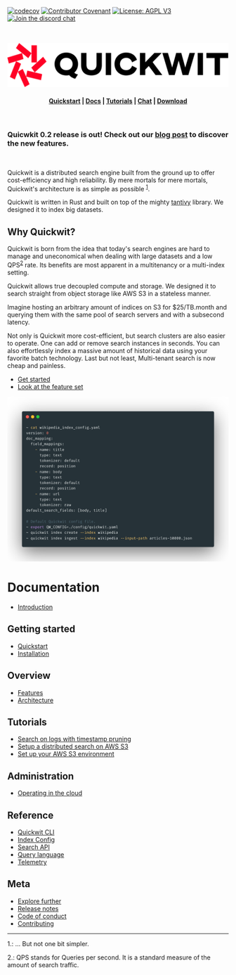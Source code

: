 [![codecov](https://codecov.io/gh/quickwit-inc/quickwit/branch/main/graph/badge.svg?token=06SRGAV5SS)](https://codecov.io/gh/quickwit-inc/quickwit)
[![Contributor Covenant](https://img.shields.io/badge/Contributor%20Covenant-2.0-4baaaa.svg)](CODE_OF_CONDUCT.md)
[![License: AGPL V3](https://img.shields.io/badge/license-AGPL%20V3-blue)](LICENCE.md)
[![Join the discord chat](https://shields.io/discord/908281611840282624?label=chat%20on%20discord)](https://discord.gg/rpRRTezWhW)
<br/>
<br/>
<br/>
<p align="center">
  <img src="docs/assets/images/logo_horizontal.svg" alt="Quickwit" height="100">
</p>
<h4 align="center">
  <a href="https://quickwit.io/docs/getting-started/quickstart">Quickstart</a> |
  <a href="https://quickwit.io/docs/">Docs</a> |
  <a href="https://quickwit.io/docs/tutorials/tutorial-hdfs-logs">Tutorials</a> |
  <a href="https://discord.gg/rpRRTezWhW">Chat</a> |
  <a href="https://quickwit.io/docs/getting-started/installation">Download</a>
</h4>
<br/>

### Quicwkit 0.2 release is out! Check out our [blog post](https://quickwit.io/blog/quickwit-0.2-release/) to discover the new features.

<br/>

Quickwit is a distributed search engine built from the ground up to offer cost-efficiency and high reliability. By mere mortals for mere mortals, Quickwit's architecture is as simple as possible <sup>[1](#footnote1)</sup>.

Quickwit is written in Rust and built on top of the mighty [tantivy](https://github.com/quickwit-inc/tantivy) library. We designed it to index big datasets.

## Why Quickwit?

Quickwit is born from the idea that today's search engines are hard to manage and uneconomical when dealing with large datasets and a low QPS<sup>[2](#footnote2)</sup> rate. Its benefits are most apparent in a multitenancy or a multi-index setting.

Quickwit allows true decoupled compute and storage.
We designed it to search straight from object storage like AWS S3 in a stateless manner.

Imagine hosting an arbitrary amount of indices on S3 for $25/TB.month and querying them with the same pool of search servers and with a subsecond latency.

Not only is Quickwit more cost-efficient, but search clusters are also easier to operate. One can add or remove search instances in seconds. You can also effortlessly index a massive amount of historical data using your favorite batch technology. Last but not least, Multi-tenant search is now cheap and painless.


- [Get started](https://quickwit.io/docs/getting-started/quickstart)
- [Look at the feature set](https://quickwit.io/docs/overview/features)


<p align="center">
  <img src="docs/assets/images/quickstart_terminal_screenshot.png" alt="Quickstart">
</p>


# Documentation
- [Introduction](https://quickwit.io/docs/)

## Getting started
- [Quickstart](https://quickwit.io/docs/getting-started/quickstart)
- [Installation](https://quickwit.io/docs/getting-started/installation)

## Overview
- [Features](https://quickwit.io/docs/overview/features)
- [Architecture](https://quickwit.io/docs/overview/architecture)

## Tutorials
- [Search on logs with timestamp pruning](https://quickwit.io/docs/tutorials/tutorial-hdfs-logs)
- [Setup a distributed search on AWS S3](https://quickwit.io/docs/tutorials/tutorial-hdfs-logs-distributed-search-aws-s3)
- [Set up your AWS S3 environment](https://quickwit.io/docs/tutorials/configure-aws-env)

## Administration
- [Operating in the cloud](https://quickwit.io/docs/administration/cloud-env)

## Reference
- [Quickwit CLI](https://quickwit.io/docs/reference/cli)
- [Index Config](https://quickwit.io/docs/reference/index-config)
- [Search API](https://quickwit.io/docs/reference/search-api)
- [Query language](https://quickwit.io/docs/reference/query-language)
- [Telemetry](https://quickwit.io/docs/reference/telemetry)

## Meta
- [Explore further](https://quickwit.io/docs/meta/explore-further)
- [Release notes](https://quickwit.io/docs/meta/release-notes)
- [Code of conduct](CODE_OF_CONDUCT.md)
- [Contributing](CONTRIBUTING.md)



---
<a name="footnote1">1.</a>: ... But not one bit simpler.

<a name="footnote2">2.</a>: QPS stands for Queries per second. It is a standard measure of the amount of search traffic.
